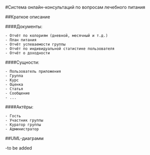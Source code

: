#Система онлайн-консультаций по вопросам лечебного питания

##Краткое описание

	

####Документы:

	- Отчёт по колориям (дневной, месячный и т.д.)
	- План питания
	- Отчёт успеваемости группы
	- Отчёт по индивидуальной статистике пользователя
	- Отчёт о доходности

####Сущности:

	- Пользователь приложения
	- Группа
	- Курс
	- Оценка
	- Статья
	- Сообщение
	- ...

####Актёры:

	- Гость
	- Участник группы
	- Куратор группы
	- Администратор

##UML-диаграмм

-to be added